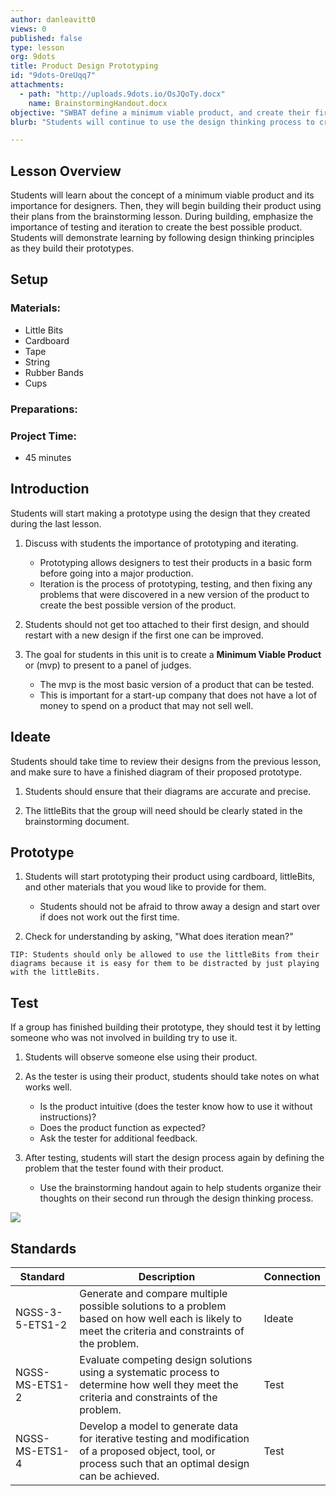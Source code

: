 ```yaml
---
author: danleavitt0
views: 0
published: false
type: lesson
org: 9dots
title: Product Design Prototyping
id: "9dots-OreUqq7"
attachments: 
  - path: "http://uploads.9dots.io/OsJQoTy.docx"
    name: BrainstormingHandout.docx
objective: "SWBAT define a minimum viable product, and create their first prototype based on their designs."
blurb: "Students will continue to use the design thinking process to create their prototypes #NGSS-3-5-ETS1-2 #NGSS-MS-ETS1-2  #NGSS-MS-ETS1-4"

---
```


## Lesson Overview
Students will learn about the concept of a minimum viable product and its importance for designers. Then, they will begin building their product using their plans from the brainstorming lesson. During building, emphasize the importance of testing and iteration to create the best possible product. Students will demonstrate learning by following design thinking principles as they build their prototypes.

## Setup 

### Materials:

- Little Bits
- Cardboard
- Tape
- String
- Rubber Bands
- Cups

### Preparations:

### Project Time:

- 45 minutes

## Introduction

Students will start making a prototype using the design that they created during the last lesson. 

1. Discuss with students the importance of prototyping and iterating. 
	- Prototyping allows designers to test their products in a basic form before going into a major production.
    - Iteration is the process of prototyping, testing, and then fixing any problems that were discovered in a new version of the product to create the best possible version of the product.

2. Students should not get too attached to their first design, and should restart with a new design if the first one can be improved. 

3. The goal for students in this unit is to create a **Minimum Viable Product** or (mvp) to present to a panel of judges.  
	- The mvp is the most basic version of a product that can be tested. 
    - This is important for a start-up company that does not have a lot of money to spend on a product that may not sell well.

## Ideate

Students should take time to review their designs from the previous lesson, and make sure to have a finished diagram of their proposed prototype. 

1. Students should ensure that their diagrams are accurate and precise.

2. The littleBits that the group will need should be clearly stated in the brainstorming document.

## Prototype

1. Students will start prototyping their product using cardboard, littleBits, and other materials that you woud like to provide for them. 
	- Students should not be afraid to throw away a design and start over if does not work out the first time. 

2. Check for understanding by asking, "What does iteration mean?"

```
TIP: Students should only be allowed to use the littleBits from their diagrams because it is easy for them to be distracted by just playing with the littleBits.
```

## Test

If a group has finished building their prototype, they should test it by letting someone who was not involved in building try to use it.

1. Students will observe someone else using their product.

2. As the tester is using their product, students should take notes on what works well.
	- Is the product intuitive (does the tester know how to use it without instructions)?
    - Does the product function as expected?
    - Ask the tester for additional feedback.

3. After testing, students will start the design process again by defining the problem that the tester found with their product.
	- Use the brainstorming handout again to help students organize their thoughts on their second run through the design thinking process.

![](http://uploads.9dots.io/OsJO25x_md.jpg)

## Standards

| Standard      | Description   | Connection  |
| ------------- |---------------| ------|
| NGSS-3-5-ETS1-2 | Generate and compare multiple possible solutions to a problem based on how well each is likely to meet the criteria and constraints of the problem. | Ideate |
| NGSS-MS-ETS1-2 | Evaluate competing design solutions using a systematic process to determine how well they meet the criteria and constraints of the problem. | Test |
| NGSS-MS-ETS1-4 | Develop a model to generate data for iterative testing and modification of a proposed object, tool, or process such that an optimal design can be achieved. | Test |

